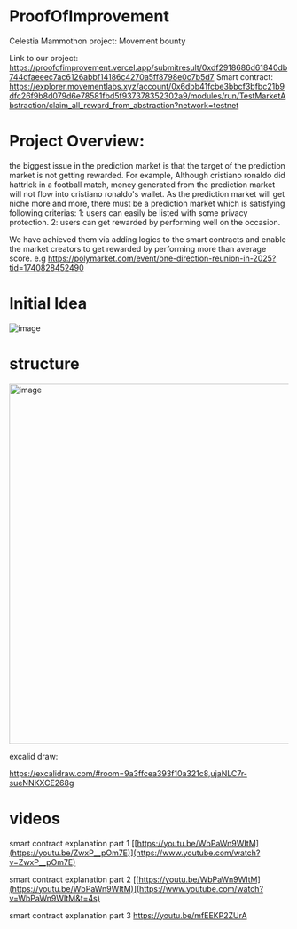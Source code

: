 # ProofOfImprovement
Celestia Mammothon project: Movement bounty

Link to our project: https://proofofimprovement.vercel.app/submitresult/0xdf2918686d61840db744dfaeeec7ac6126abbf14186c4270a5ff8798e0c7b5d7
Smart contract: https://explorer.movementlabs.xyz/account/0x6dbb41fcbe3bbcf3bfbc21b9dfc26f9b8d079d6e78581fbd5f937378352302a9/modules/run/TestMarketAbstraction/claim_all_reward_from_abstraction?network=testnet

# Project Overview:
the biggest issue in the prediction market is that the target of the prediction market is not getting rewarded. For example, Although cristiano ronaldo did hattrick in a football match, money generated from the prediction market will not flow into cristiano ronaldo's wallet. As the prediction market will get niche more and more, there must be a prediction market which is satisfying following criterias:
1: users can easily be listed with some privacy protection. 
2: users can get rewarded by performing well on the occasion. 

We have achieved them via adding logics to the smart contracts and enable the market creators to get rewarded by performing more than average score. 
e.g  https://polymarket.com/event/one-direction-reunion-in-2025?tid=1740828452490

# Initial Idea

![image](https://github.com/user-attachments/assets/cf8fca1d-ef5e-4d33-8a31-bcc275b1e4f3)

# structure
<img width="649" alt="image" src="https://github.com/user-attachments/assets/88356512-c6fb-49b6-9887-5448a96a2c06" />

excalid draw: 

https://excalidraw.com/#room=9a3ffcea393f10a321c8,ujaNLC7r-sueNNKXCE268g




# videos  
smart contract explanation part 1
[[https://youtu.be/WbPaWn9WItM](https://youtu.be/ZwxP__pOm7E)](https://www.youtube.com/watch?v=ZwxP__pOm7E)

smart contract explanation part 2
[[https://youtu.be/WbPaWn9WItM](https://youtu.be/WbPaWn9WItM)](https://www.youtube.com/watch?v=WbPaWn9WItM&t=4s)

smart contract explanation part 3
https://youtu.be/mfEEKP2ZUrA


